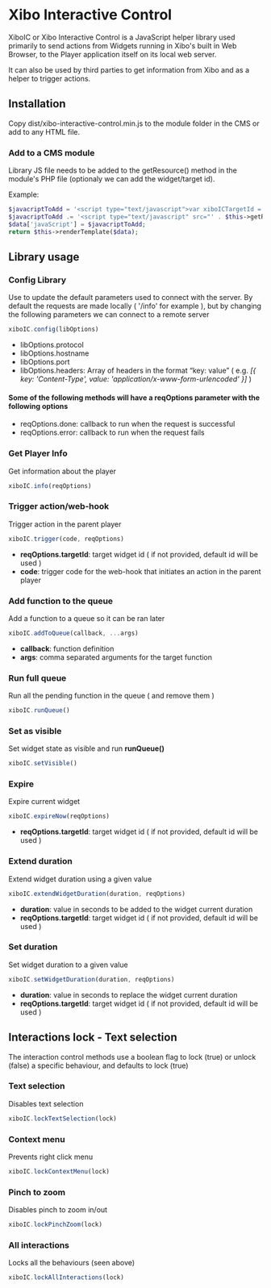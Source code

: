 # Xibo Interactive Control

XiboIC or Xibo Interactive Control is a JavaScript helper library used primarily to send actions from Widgets running in Xibo's built in Web Browser, to 
the Player application itself on its local web server.

It can also be used by third parties to get information from Xibo and as a helper to trigger actions.

## Installation

Copy dist/xibo-interactive-control.min.js to the module folder in the CMS or add to any HTML file.

### Add to a CMS module

Library JS file needs to be added to the getResource() method in the module's PHP file (optionaly we can add the widget/target id).

Example:

```php
$javacriptToAdd = '<script type="text/javascript">var xiboICTargetId = ' . $this->getWidgetId() . ';</script>';
$javacriptToAdd .= '<script type="text/javascript" src="' . $this->getResourceUrl('xibo-interactive-control.js') . '"></script>';
$data['javaScript'] = $javacriptToAdd;
return $this->renderTemplate($data);
```

## Library usage

### Config Library

Use to update the default parameters used to connect with the server. By default the requests are made locally ( '/info' for example ), but by changing the following parameters we can connect to a remote server

```javascript
xiboIC.config(libOptions)
```

- libOptions.protocol
- libOptions.hostname
- libOptions.port
- libOptions.headers: Array of headers in the format “key: value” ( e.g. _[{ key: 'Content-Type', value: 'application/x-www-form-urlencoded' }]_ )

#### Some of the following methods will have a **reqOptions** parameter with the following options

- reqOptions.done: callback to run when the request is successful
- reqOptions.error: callback to run when the request fails

### Get Player Info

Get information about the player

```javascript
xiboIC.info(reqOptions)
```

### Trigger action/web-hook

Trigger action in the parent player

```javascript
xiboIC.trigger(code, reqOptions)
```

- **reqOptions.targetId**: target widget id ( if not provided, default id will be used )
- **code**: trigger code for the web-hook that initiates an action in the parent player

### Add function to the queue

Add a function to a queue so it can be ran later

```javascript
xiboIC.addToQueue(callback, ...args)
```

- **callback**: function definition
- **args**: comma separated arguments for the target function

### Run full queue

Run all the pending function in the queue ( and remove them )

```javascript
xiboIC.runQueue()
```

### Set as visible

Set widget state as visible and run **runQueue()**

```javascript
xiboIC.setVisible()
```

### Expire

Expire current widget

```javascript
xiboIC.expireNow(reqOptions)
```

- **reqOptions.targetId**: target widget id ( if not provided, default id will be used )

### Extend duration

Extend widget duration using a given value

```javascript
xiboIC.extendWidgetDuration(duration, reqOptions)
```

- **duration**: value in seconds to be added to the widget current duration
- **reqOptions.targetId**: target widget id ( if not provided, default id will be used )

### Set duration

Set widget duration to a given value

```javascript
xiboIC.setWidgetDuration(duration, reqOptions)
```

- **duration**: value in seconds to replace the widget current duration
- **reqOptions.targetId**: target widget id ( if not provided, default id will be used )

## Interactions lock - Text selection

The interaction control methods use a boolean flag to lock (true) or unlock (false) a specific behaviour, and defaults to lock (true)

### Text selection

Disables text selection

```javascript
xiboIC.lockTextSelection(lock)
```

### Context menu

Prevents right click menu

```javascript
xiboIC.lockContextMenu(lock)
```

### Pinch to zoom

Disables pinch to zoom in/out

```javascript
xiboIC.lockPinchZoom(lock)
```

### All interactions

Locks all the behaviours (seen above)

```javascript
xiboIC.lockAllInteractions(lock)
```
